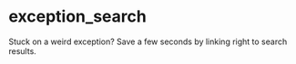 exception_search
================

Stuck on a weird exception? Save a few seconds by linking right to search results.
